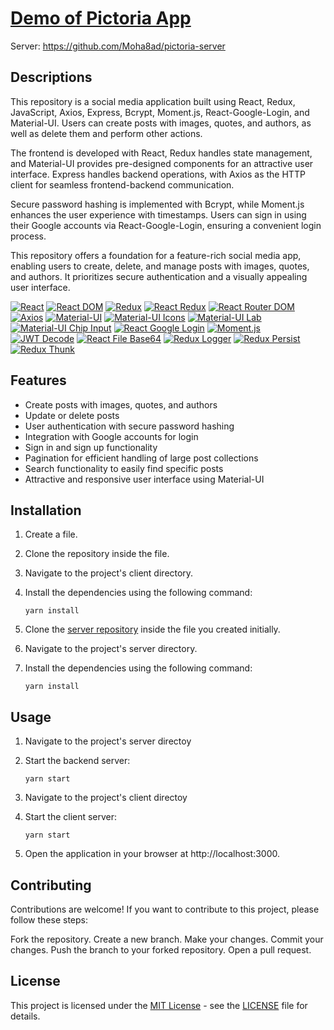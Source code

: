 # [Demo of Pictoria App](https://asar-pictoria.netlify.app)
Server: https://github.com/Moha8ad/pictoria-server

## Descriptions

This repository is a social media application built using React, Redux, JavaScript, Axios, Express, Bcrypt, Moment.js, React-Google-Login, and Material-UI. Users can create posts with images, quotes, and authors, as well as delete them and perform other actions. 

The frontend is developed with React, Redux handles state management, and Material-UI provides pre-designed components for an attractive user interface. Express handles backend operations, with Axios as the HTTP client for seamless frontend-backend communication.

Secure password hashing is implemented with Bcrypt, while Moment.js enhances the user experience with timestamps. Users can sign in using their Google accounts via React-Google-Login, ensuring a convenient login process.

This repository offers a foundation for a feature-rich social media app, enabling users to create, delete, and manage posts with images, quotes, and authors. It prioritizes secure authentication and a visually appealing user interface.


[![React](https://img.shields.io/badge/React-17.0.0-blue)](https://reactjs.org/)
[![React DOM](https://img.shields.io/badge/React%20DOM-17.0.0-blue)](https://reactjs.org/)
[![Redux](https://img.shields.io/badge/Redux-4.2.0-purple)](https://redux.js.org/)
[![React Redux](https://img.shields.io/badge/React%20Redux-8.0.1-purple)](https://react-redux.js.org/)
[![React Router DOM](https://img.shields.io/badge/React%20Router%20DOM-6.3.0-orange)](https://reactrouter.com/)
[![Axios](https://img.shields.io/badge/Axios-0.26.1-orange)](https://axios-http.com/)
[![Material-UI](https://img.shields.io/badge/Material--UI-4.12.4-pink)](https://material-ui.com/)
[![Material-UI Icons](https://img.shields.io/badge/Material--UI%20Icons-4.11.3-pink)](https://material-ui.com/components/material-icons/)
[![Material-UI Lab](https://img.shields.io/badge/Material--UI%20Lab-4.0.0--alpha.61-pink)](https://mui.com/)
[![Material-UI Chip Input](https://img.shields.io/badge/Material--UI%20Chip%20Input-1.1.0-pink)](https://www.npmjs.com/package/material-ui-chip-input)
[![React Google Login](https://img.shields.io/badge/React%20Google%20Login-5.2.2-blueviolet)](https://www.npmjs.com/package/react-google-login)
[![Moment.js](https://img.shields.io/badge/Moment.js-2.29.3-yellow)](https://momentjs.com/)
[![JWT Decode](https://img.shields.io/badge/JWT%20Decode-3.1.2-yellow)](https://www.npmjs.com/package/jwt-decode)
[![React File Base64](https://img.shields.io/badge/React%20File%20Base64-1.0.3-lightgrey)](https://www.npmjs.com/package/react-file-base64)
[![Redux Logger](https://img.shields.io/badge/Redux%20Logger-3.0.6-green)](https://www.npmjs.com/package/redux-logger)
[![Redux Persist](https://img.shields.io/badge/Redux%20Persist-6.0.0-green)](https://www.npmjs.com/package/redux-persist)
[![Redux Thunk](https://img.shields.io/badge/Redux%20Thunk-2.4.1-green)](https://www.npmjs.com/package/redux-thunk)

## Features

- Create posts with images, quotes, and authors
- Update or delete posts
- User authentication with secure password hashing
- Integration with Google accounts for login
- Sign in and sign up functionality
- Pagination for efficient handling of large post collections
- Search functionality to easily find specific posts
- Attractive and responsive user interface using Material-UI

## Installation

1. Create a file.
2. Clone the repository inside the file.
3. Navigate to the project's client directory.
4. Install the dependencies using the following command:

   ```shell
   yarn install
   
4. Clone the [server repository](https://github.com/Moha8ad/pictoria-server) inside the file you created initially.
5. Navigate to the project's server directory.
6. Install the dependencies using the following command:

   ```shell
   yarn install

## Usage

1. Navigate to the project's server directoy
2. Start the backend server:

   ```shell
   yarn start

3. Navigate to the project's client directoy
4. Start the client server:

   ```shell
   yarn start
   
5. Open the application in your browser at http://localhost:3000.

## Contributing

Contributions are welcome! If you want to contribute to this project, please follow these steps:

Fork the repository.
Create a new branch.
Make your changes.
Commit your changes.
Push the branch to your forked repository.
Open a pull request.

## License

This project is licensed under the [MIT License](LICENSE) - see the [LICENSE](LICENSE) file for details.
